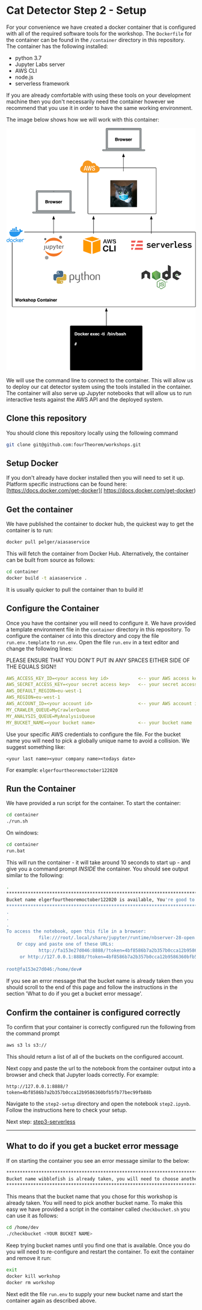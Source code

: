 # Cat Detector Step 2 - Setup
For your convenience we have created a docker container that is configured with all of the required software tools for the workshop. The `Dockerfile` for the container can be found in the `/container` directory in this repository. The container has the following installed:

* python 3.7
* Jupyter Labs server
* AWS CLI
* node.js
* serverless framework

If you are already comfortable with using these tools on your development machine then you don't necessarily need the container however we recommend that you use it in order to have the same working environment.

The image below shows how we will work with this container:

![Docker](./images/Docker.png "Development Container")

We will use the command line to connect to the container. This will allow us to deploy our cat detector system using the tools installed in the container. The container will also serve up Jupyter notebooks that will allow us to run interactive tests against the AWS API and the deployed system.

## Clone this repository
You should clone this repository locally using the following command

```sh
git clone git@github.com:fourTheorem/workshops.git
```

## Setup Docker
If you don't already have docker installed then you will need to set it up. Platform specific instructions can be found here:
[https://docs.docker.com/get-docker]( https://docs.docker.com/get-docker)

## Get the container
We have published the container to docker hub, the quickest way to get the container is to run:

```sh
docker pull pelger/aiasaservice
```

This will fetch the container from Docker Hub. Alternatively, the container can be built from source as follows:

```sh
cd container
docker build -t aiasaservice .
```

It is usually quicker to pull the container than to build it!

## Configure the Container
Once you have the container you will need to configure it. We have provided a template environment file in the `container` directory in this repository. To configure the container `cd` into this directory and copy the file `run.env.template` to `run.env`. Open the file `run.env` in a text editor and change the following lines:

PLEASE ENSURE THAT YOU DON'T PUT IN ANY SPACES EITHER SIDE OF THE EQUALS SIGN!!

```yaml
AWS_ACCESS_KEY_ID=<your access key id>           <-- your AWS access key
AWS_SECRET_ACCESS_KEY=<your secret access key>   <-- your secret access key
AWS_DEFAULT_REGION=eu-west-1
AWS_REGION=eu-west-1
AWS_ACCOUNT_ID=<your account id>                 <-- your AWS account id
MY_CRAWLER_QUEUE=MyCrawlerQueue
MY_ANALYSIS_QUEUE=MyAnalysisQueue
MY_BUCKET_NAME=<your bucket name>                <-- your bucket name
```

Use your specific AWS credentials to configure the file. For the bucket name you will need to pick a globally unique name to avoid a collision. We suggest something like:

```
<your last name><your company name><todays date>
```

For example: `elgerfourtheoremoctober122020`

## Run the Container
We have provided a run script for the container. To start the container:

```sh
cd container
./run.sh
```

On windows:

```cmd
cd container
run.bat
```
This will run the container - it will take around 10 seconds to start up - and give you a command prompt _INSIDE_ the container. You should see output similar to the following:

```sh
.
*******************************************************************************************
Bucket name elgerfourtheoremoctober122020 is available, You're good to go!
*******************************************************************************************
.
.
.
To access the notebook, open this file in a browser:
			file:///root/.local/share/jupyter/runtime/nbserver-28-open.html
	Or copy and paste one of these URLs:
			http://fa153e27d046:8888/?token=4bf8586b7a2b357b0cca12b9586360bfb5fb77bec99fb88b
	 or http://127.0.0.1:8888/?token=4bf8586b7a2b357b0cca12b9586360bfb5fb77bec99fb88b

root@fa153e27d046:/home/dev#
```

If you see an error message that the bucket name is already taken then you should scroll to the end of this page and follow the instructions in the section 'What to do if you get a bucket error message'.

## Confirm the container is configured correctly
To confirm that your container is correctly configured run the following from the command prompt

```sh
aws s3 ls s3://
```

This should return a list of all of the buckets on the configured account.

Next copy and paste the url to the notebook from the container output into a browser and check that Jupyter loads correctly. For example:

```
http://127.0.0.1:8888/?token=4bf8586b7a2b357b0cca12b9586360bfb5fb77bec99fb88b
```

Navigate to the `step2-setup` directory and open the notebook `step2.ipynb`. Follow the instructions here to check your setup.

Next step: [step3-serverless](../step3-serverless)


----

## What to do if you get a bucket error message
If on starting the container you see an error message similar to the below:

```sh
*******************************************************************************************
Bucket name wibblefish is already taken, you will need to choose another bucket name :(
*******************************************************************************************
```

This means that the bucket name that you chose for this workshop is already taken. You will need to pick another bucket name. To make this easy we have provided a script in the container called `checkbucket.sh` you can use it as follows:

```sh
cd /home/dev
./checkbucket <YOUR BUCKET NAME>
```

Keep trying bucket names until you find one that is available. Once you do you will need to re-configure and restart the container. To exit the container and remove it run:

```sh
exit
docker kill workshop
docker rm workshop
```

Next edit the file `run.env` to supply your new bucket name and start the container again as described above.

